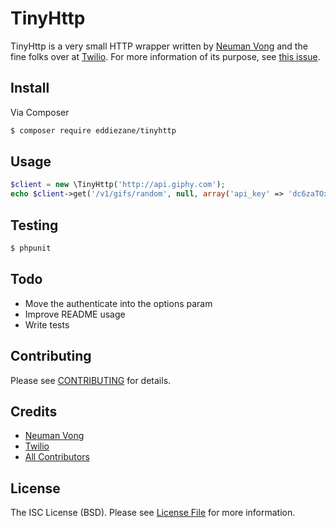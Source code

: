 # TinyHttp

TinyHttp is a very small HTTP wrapper written by [Neuman Vong](https://github.com/luciferous) and the fine folks over at [Twilio](https://twilio.com).
For more information of its purpose, see [this issue](https://github.com/twilio/twilio-php/issues/214).

## Install

Via Composer

``` bash
$ composer require eddiezane/tinyhttp
```

## Usage

``` php
$client = new \TinyHttp('http://api.giphy.com');
echo $client->get('/v1/gifs/random', null, array('api_key' => 'dc6zaTOxFJmzC'))->body;
```

## Testing

``` bash
$ phpunit
```

## Todo
- Move the authenticate into the options param
- Improve README usage
- Write tests

## Contributing

Please see [CONTRIBUTING](CONTRIBUTING.md) for details.

## Credits

- [Neuman Vong](https://github.com/luciferous)
- [Twilio](https://github.com/twilio/twilio-php/blob/master/Services/Twilio/TinyHttp.php)
- [All Contributors](../../contributors)

## License

The ISC License (BSD). Please see [License File](LICENSE.md) for more information.
